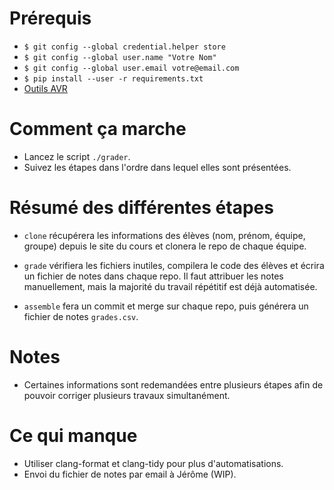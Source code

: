 # Prérequis
- `$ git config --global credential.helper store`
- `$ git config --global user.name "Votre Nom"`
- `$ git config --global user.email votre@email.com`
- `$ pip install --user -r requirements.txt`
- [Outils AVR](http://www.groupes.polymtl.ca/inf1900/fichiers/)

# Comment ça marche
- Lancez le script `./grader`.
- Suivez les étapes dans l'ordre dans lequel elles sont présentées.

# Résumé des différentes étapes
- `clone` récupérera les informations des élèves (nom, prénom, équipe,
  groupe) depuis le site du cours et clonera le repo de chaque équipe.
  
- `grade` vérifiera les fichiers inutiles, compilera le code des
  élèves et écrira un fichier de notes dans chaque repo.  Il faut
  attribuer les notes manuellement, mais la majorité du travail
  répétitif est déjà automatisée.

- `assemble` fera un commit et merge sur chaque repo, puis générera un
  fichier de notes `grades.csv`.

# Notes
- Certaines informations sont redemandées entre plusieurs étapes afin
  de pouvoir corriger plusieurs travaux simultanément.

# Ce qui manque
- Utiliser clang-format et clang-tidy pour plus d'automatisations.
- Envoi du fichier de notes par email à Jérôme (WIP).
